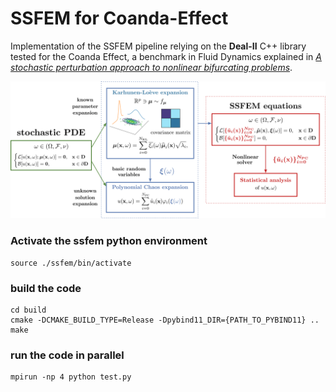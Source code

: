 # SSFEM for Coanda-Effect

Implementation of the SSFEM pipeline relying on the __Deal-II__ C++ library tested for the Coanda Effect, a benchmark in Fluid Dynamics explained in [_A stochastic perturbation approach to nonlinear bifurcating problems_](https://arxiv.org/abs/2402.16803).

![pipeline](./pipeline.png)

### Activate the ssfem python environment

```
source ./ssfem/bin/activate
```

### build the code

```
cd build
cmake -DCMAKE_BUILD_TYPE=Release -Dpybind11_DIR={PATH_TO_PYBIND11} ..
make
```

### run the code in parallel

```
mpirun -np 4 python test.py
```